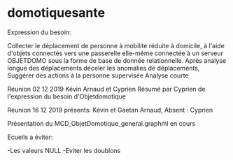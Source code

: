 # domotiquesante
Expression du besoin:

Collecter le déplacement de personne à mobilite réduite à domicile, à l'aide d'objets connectés vers une passerelle elle-même connectée à un serveur OBJETDOMO sous la forme de base de donnée relationnelle.
Après analyse longue des déplacements déceler les anomalies de déplacements,
Suggérer des actions à la personne supervisée
Analyse courte


Réunion 02 12 2019
Kévin Arnaud et Cyprien
Résumé par Cyprien de l'expression du besoin d'Objetdomotique




Réunion 16 12 2019
présents: Kévin et Gaetan Arnaud,
Absent : Cyprien

Présentation du MCD_ObjetDomotique_general.graphml en cours


Ecueils a éviter:

  -Les valeurs NULL
  -Eviter les doublons
